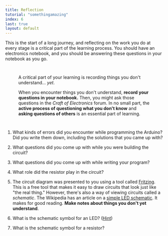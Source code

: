 ```yaml
---
title: Reflection
tutorial: "somethingamazing"
index: 6
last: true
layout: default
---
```


This is the start of a long journey, and reflecting on the work you do at every stage is a critical part of the learning process. You should have an electronics notebook, and you should be answering these questions in your notebook as you go.

<div class="alert alert-success" style="margin:3em;">
<i class="fa fa-magic fa-2x pull-left"></i>
<p>A critical part of your learning is recording things you don't understand... <i>yet</i>.</p>
<p>When you encounter things you don't understand, <b>record your questions in your notebook.</b> Then, you might ask those questions in the <i>Craft of Electronics</i> forum. In no small part, the <b>active process of questioning what you don't know</b> and <b>asking questions of others</b> is an essential part of learning.</p>
</div>

1. What kinds of errors did you encounter while programming the Arduino? Did you write them down, including the solutions that you came up with?

1. What questions did you come up with while you were building the circuit? 

1. What questions did you come up with while writing your program?

1. What role did the resistor play in the circuit?

1. The circuit diagram was presented to you using a tool called [Fritzing](http://fritzing.org/). This is a free tool that makes it easy to draw circuits that look just like "the real thing." However, there's also a way of viewing circuits called a *schematic*. The Wikipedia has an article on a [simple LED schematic](http://en.wikipedia.org/wiki/LED_circuit). It makes for good reading. **Make notes about things you don't yet understand**.

1. What is the schematic symbol for an LED? ([Hint](http://bit.ly/18lwztQ))

1. What is the schematic symbol for a resistor?

